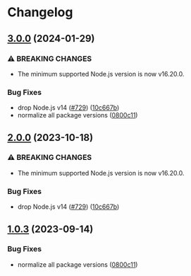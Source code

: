 # Changelog

## [3.0.0](https://github.com/Woodpile37/LavaMoat/compare/preinstall-always-fail-v2.0.0...preinstall-always-fail-v3.0.0) (2024-01-29)


### ⚠ BREAKING CHANGES

* The minimum supported Node.js version is now v16.20.0.

### Bug Fixes

* drop Node.js v14 ([#729](https://github.com/Woodpile37/LavaMoat/issues/729)) ([10c667b](https://github.com/Woodpile37/LavaMoat/commit/10c667bd88eaabf60a8fd8e4493cc7676848b201))
* normalize all package versions ([0800c11](https://github.com/Woodpile37/LavaMoat/commit/0800c113c3504af312d904c48eb9a6844b10d6b1))

## [2.0.0](https://github.com/LavaMoat/LavaMoat/compare/preinstall-always-fail-v1.0.3...preinstall-always-fail-v2.0.0) (2023-10-18)


### ⚠ BREAKING CHANGES

* The minimum supported Node.js version is now v16.20.0.

### Bug Fixes

* drop Node.js v14 ([#729](https://github.com/LavaMoat/LavaMoat/issues/729)) ([10c667b](https://github.com/LavaMoat/LavaMoat/commit/10c667bd88eaabf60a8fd8e4493cc7676848b201))

## [1.0.3](https://github.com/LavaMoat/LavaMoat/compare/preinstall-always-fail-v1.0.2...preinstall-always-fail-v1.0.3) (2023-09-14)


### Bug Fixes

* normalize all package versions ([0800c11](https://github.com/LavaMoat/LavaMoat/commit/0800c113c3504af312d904c48eb9a6844b10d6b1))
